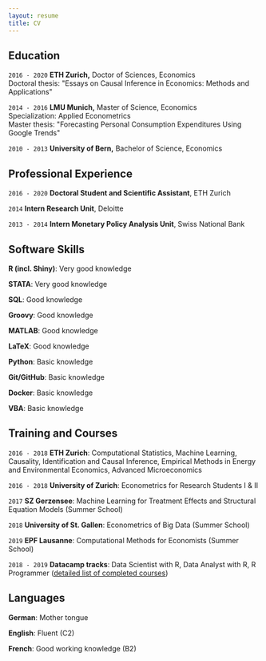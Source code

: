 ```yaml
---
layout: resume
title: CV
---
```


## Education 
`2016 - 2020`
__ETH Zurich,__
Doctor of Sciences, Economics <br>
Doctoral thesis: "Essays on Causal Inference in Economics: Methods and Applications"

`2014 - 2016`
__LMU Munich,__
Master of Science, Economics  <br>
Specialization: Applied Econometrics  <br>
Master thesis: "Forecasting Personal Consumption Expenditures Using Google Trends"

`2010 - 2013`
__University of Bern,__
Bachelor of Science, Economics

## Professional Experience

`2016 - 2020`
__Doctoral Student and Scientific Assistant__, ETH Zurich

`2014`
__Intern Research Unit__, Deloitte

`2013 - 2014`
__Intern Monetary Policy Analysis Unit__, Swiss National Bank

## Software Skills

__R (incl. Shiny)__: Very good knowledge

__STATA__: Very good knowledge

__SQL__: Good knowledge

__Groovy__: Good knowledge

__MATLAB__: Good knowledge

__LaTeX__: Good knowledge

__Python__: Basic knowledge

__Git/GitHub__: Basic knowledge

__Docker__: Basic knowledge

__VBA__: Basic knowledge

## Training and Courses
`2016 - 2018`
__ETH Zurich__: Computational Statistics, Machine Learning, Causality, Identification and Causal Inference, Empirical Methods in Energy and Environmental Economics, Advanced Microeconomics

`2016 - 2018`
__University of Zurich__: Econometrics for Research Students I & II

`2017`
__SZ Gerzensee__: Machine Learning for Treatment Effects and Structural Equation Models (Summer School)

`2018`
__University of St. Gallen__: Econometrics of Big Data (Summer School)

`2019`
__EPF Lausanne__: Computational Methods for Economists (Summer School)

`2018 - 2019`
__Datacamp tracks__: Data Scientist with R, Data Analyst with R, R Programmer (<a href="courses" style="text-decoration:underline;">detailed list of completed courses</a>) 

## Languages

__German__: Mother tongue

__English__: Fluent (C2)

__French__: Good working knowledge (B2)


